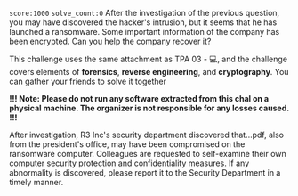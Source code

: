 `score:1000` `solve_count:0`
After the investigation of the previous question, you may have discovered the hacker's intrusion, but it seems that he has launched a ransomware. Some important information of the company has been encrypted. Can you help the company recover it?

This challenge uses the same attachment as TPA 03 - 💻, and the challenge covers elements of **forensics**, **reverse engineering**, and **cryptography**. You can gather your friends to solve it together

**!!! Note: Please do not run any software extracted from this chal on a physical machine. The organizer is not responsible for any losses caused. !!!**

After investigation, R3 Inc's security department discovered that...pdf, also from the president's office, may have been compromised on the ransomware computer. Colleagues are requested to self-examine their own computer security protection and confidentiality measures. If any abnormality is discovered, please report it to the Security Department in a timely manner.
